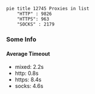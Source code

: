 
```mermaid
pie title 12745 Proxies in list
    "HTTP" : 9826
    "HTTPS": 963
    "SOCKS" : 2179
```

### Some Info
#### Average Timeout

- mixed: 2.2s
- http: 0.8s
- https: 8.4s
- socks: 4.6s
